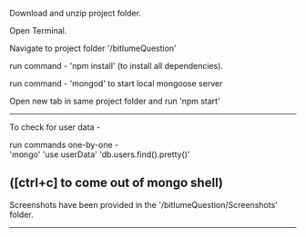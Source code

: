 Download and unzip project folder.

Open Terminal.

Navigate to project folder '/bitlumeQuestion'

run command - 'npm install' (to install all dependencies).

run command - 'mongod' to start local mongoose server

Open new tab in same project folder and run 'npm start'

--------------------------------------------------------------------------------

To check for user data -

run commands one-by-one -  
'mongo'
'use userData'
'db.users.find().pretty()'

([ctrl+c] to come out of mongo shell)
--------------------------------------------------------------------------------

Screenshots have been provided in the '/bitlumeQuestion/Screenshots' folder.

--------------------------------------------------------------------------------
